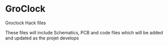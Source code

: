 # GroClock
Groclock Hack files

These files will include Schematics, PCB and code files which will be added and updated as the projet develops
